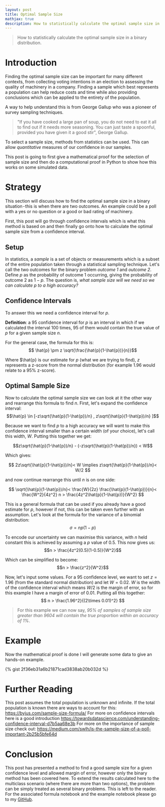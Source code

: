 ```yaml
---
layout: post
title: Optimal Sample Size
mathjax: true
description: How to statistically calculate the optimal sample size in a binary distribution.
---
```

> How to statistically calculate the optimal sample size in a binary distribution.

# Introduction
Finding the optimal sample size can be important for many different contexts, from collecting voting intentions in an election to assessing the quality of machinery in a company. Finding a sample which best represents a population can help reduce costs and time while also providing conclusions which can be applied to the entirety of the population.

A way to help understand this is from George Gallup who was a pioneer of survey sampling techniques.

>"If you have cooked a large pan of soup, you do not need to eat it all to find out if it needs more seasoning. You can just taste a spoonful, provided you have given it a good stir", George Gallup.

To select a sample size, methods from statistics can be used. This can allow _quantitative_ measures of our confidence in our samples.

This post is going to first give a mathematical proof for the selection of sample size and then do a computational proof in Python to show how this works on some simulated data.

# Strategy
This section will discuss how to find the optimal sample size in a binary situation - this is when there are two outcomes. An example could be a poll with a yes or no question or a good or bad rating of machinery.

First, this post will go through confidence intervals which is what this method is based on and then finally go onto how to calculate the optimal sample size from a confidence interval.

## Setup
In statistics, a _sample_ is a set of objects or measurements which is a subset of the entire population taken through a statistical sampling technique. Let's call the two outcomes for the binary problem _outcome 1_ and _outcome 2_.
Define $p$ as the probability of outcome 1 occurring, giving the probability of outcome 2 as $1-p$.
The question is, _what sample size will we need so we can calculate $p$ to a high accuracy?_

## Confidence Intervals
To answer this we need a confidence interval for $p$.

__Definition__: a $95%$ confidence interval for $p$ is an interval in which if we calculated the interval $100$ times, $95$ of them would contain the true value of $p$ for a given sample size $n$.

For the general case, the formula for this is:
$$ \hat{p} \pm z \sqrt{\frac{\hat{p}(1-\hat{p})}{n}}$$

Where $\hat{p} is our estimate for $p$ (what we are trying to find), $z$ represents a z-score from the normal distribution (for example 1.96 would relate to a 95% z-score).

## Optimal Sample Size
Now to calculate the optimal sample size we can look at it the other way and rearrange this formula to find $n$. First, let's expand the confidence interval:
$$\hat{p} \in [-z\sqrt{\hat{p}(1-\hat{p})/n} , z\sqrt{\hat{p}(1-\hat{p})/n} ]$$

Because we want to find $p$ to a high accuracy we will want to make this confidence interval smaller than a certain width (of your choice), let's call this width, $W$. Putting this together we get:

$$z\sqrt{\hat{p}(1-\hat{p})/n} - (-z\sqrt{\hat{p}(1-\hat{p})/n}) < W$$

Which gives:

$$
2z\sqrt{\hat{p}(1-\hat{p})/n}< W
\implies z\sqrt{\hat{p}(1-\hat{p})/n}< W/2
$$

and now continue rearrange this until $n$ is on one side:

$$
\sqrt{\hat{p}(1-\hat{p})/n}< \frac{W}{2z}
\frac{\hat{p}(1-\hat{p})}{n}< \frac{W^2}{4z^2}
n > \frac{4z^2\hat{p}(1-\hat{p})}{W^2}
$$

This is a general formula that can be used if you already have a good estimate for $p$, however if not, this can be taken even further with an assumption. Let's look at the formula for the variance of a binomial distribution:
$$\sigma = np(1-p)$$

To encode our uncertainty we can maximise this variance, with $n$ held constant this is achieved by assuming a $p$ value of $0.5$. This now gives us:
$$n > \frac{4z^2(0.5)(1-0.5)}{W^2}$$

Which can be simplified to become:
$$n > \frac{z^2}{W^2}$$

Now, let's input some values. For a $95%$ confidence level, we want to set $z = 1.96$ (from the standard normal distribution) and let $W = 0.02$. $W$ is the width of the confidence interval which means $W/2$ is the margin of error, so for this example I have a margin of error of $0.01$.
Putting all this together:
$$ n > \frac{1.96^2}{(2\times 0.01)^2} $$

>For this example we can now say, _95% of samples of sample size greater than 9604 will contain the true proportion within an accuracy of 1%_.

# Example
Now the mathematical proof is done I will generate some data to give an hands-on example.

{% gist 2f36eb31a6b21871cad3838ab20b032d %}

# Further Reading
This post assumes the total population is unknown and infinite. If the total population is known there are ways to account for this: https://byjus.com/sample-size-formula/
For more on confidence intervals here is a good introduction https://towardsdatascience.com/understanding-confidence-interval-d7b5aa68e3b
For more on the importance of sample size check out: https://medium.com/swlh/is-the-sample-size-of-a-poll-important-2b25b5bfe64d

# Conclusion
This post has presented a method to find a good sample size for a given confidence level and allowed margin of error, however only the binary method has been covered here. To extend the results calculated here to the multiclass scenario (where there are more than two options), the problem can be simply treated as several binary problems. This is left to the reader.
For the associated formula notebook and the example notebook please go to my [GitHub](https://github.com/henriwoodcock/blog-post-codes/tree/master/optimal_sample_size).
